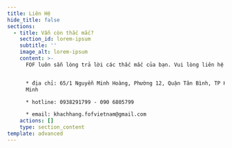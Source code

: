 ```yaml
---
title: Liên Hệ
hide_title: false
sections:
  - title: Vẫn còn thắc mắc?
    section_id: lorem-ipsum
    subtitle: ''
    image_alt: lorem-ipsum
    content: >-
      FOF luôn sẵn lòng trả lời các thắc mắc của bạn. Vui lòng liên hệ FOF tại:


      * địa chỉ: 65/1 Nguyễn Minh Hoàng, Phường 12, Quận Tân Bình, TP Hồ Chí
      Minh

      * hotline: 0938291799 - 090 6805799

      * email: khachhang.fofvietnam@gmail.com
    actions: []
    type: section_content
template: advanced
---
```

